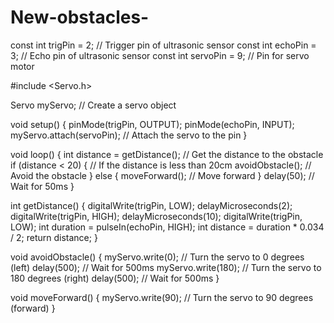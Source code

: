 # New-obstacles-
const int trigPin = 2;  // Trigger pin of ultrasonic sensor
const int echoPin = 3;  // Echo pin of ultrasonic sensor
const int servoPin = 9;  // Pin for servo motor

#include <Servo.h>

Servo myServo;  // Create a servo object

void setup() {
  pinMode(trigPin, OUTPUT);
  pinMode(echoPin, INPUT);
  myServo.attach(servoPin);  // Attach the servo to the pin
}

void loop() {
  int distance = getDistance();  // Get the distance to the obstacle
  if (distance < 20) {  // If the distance is less than 20cm
    avoidObstacle();  // Avoid the obstacle
  } else {
    moveForward();  // Move forward
  }
  delay(50);  // Wait for 50ms
}

int getDistance() {
  digitalWrite(trigPin, LOW);
  delayMicroseconds(2);
  digitalWrite(trigPin, HIGH);
  delayMicroseconds(10);
  digitalWrite(trigPin, LOW);
  int duration = pulseIn(echoPin, HIGH);
  int distance = duration * 0.034 / 2;
  return distance;
}

void avoidObstacle() {
  myServo.write(0);  // Turn the servo to 0 degrees (left)
  delay(500);  // Wait for 500ms
  myServo.write(180);  // Turn the servo to 180 degrees (right)
  delay(500);  // Wait for 500ms
}

void moveForward() {
  myServo.write(90);  // Turn the servo to 90 degrees (forward)
}
